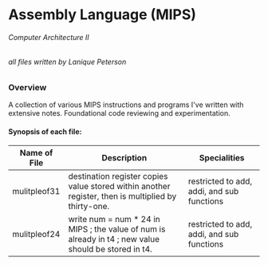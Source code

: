 # Assembly Language (MIPS)

###### Computer Architecture II
###### all files written by Lanique Peterson

### Overview

A collection of various MIPS instructions and programs I've written with extensive notes. Foundational code reviewing and experimentation.

#### Synopsis of each file:

| Name of File | Description | Specialities |
| ----------- | ----------- |----------- |
| mulitpleof31 | destination register copies value stored within another register, then is multiplied by thirty-one. | restricted to add, addi, and sub functions |
| mulitpleof24 | write num = num * 24 in MIPS ; the value of num is already in t4 ; new value should be stored in t4. | restricted to add, addi, and sub functions |
<!-- 
| daysOfTheMonth | calculates the number of days that are in a certain month and year of user's input, utilizes previous leapYear function | switch case and boolean func  |
| fizzBuzz | 'FizzBuzz' challenge on Hackerrank | iterations |

 -->

